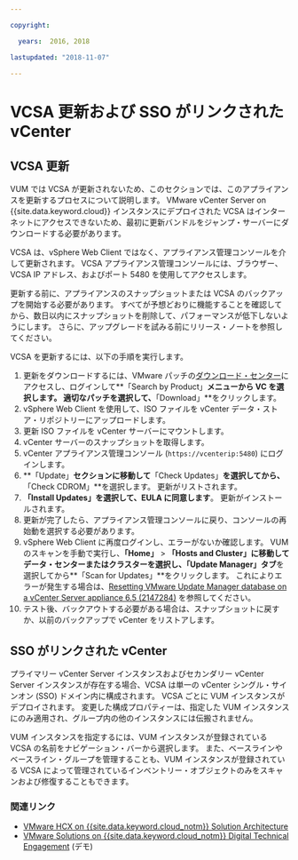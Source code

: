 ```yaml
---

copyright:

  years:  2016, 2018

lastupdated: "2018-11-07"

---
```


# VCSA 更新および SSO がリンクされた vCenter

## VCSA 更新

VUM では VCSA が更新されないため、このセクションでは、このアプライアンスを更新するプロセスについて説明します。 VMware vCenter Server on {{site.data.keyword.cloud}} インスタンスにデプロイされた VCSA はインターネットにアクセスできないため、最初に更新バンドルをジャンプ・サーバーにダウンロードする必要があります。

VCSA は、vSphere Web Client ではなく、アプライアンス管理コンソールを介して更新されます。 VCSA アプライアンス管理コンソールには、ブラウザー、VCSA IP アドレス、およびポート 5480 を使用してアクセスします。

更新する前に、アプライアンスのスナップショットまたは VCSA のバックアップを開始する必要があります。 すべてが予想どおりに機能することを確認してから、数日以内にスナップショットを削除して、パフォーマンスが低下しないようにします。 さらに、アップグレードを試みる前にリリース・ノートを参照してください。

VCSA を更新するには、以下の手順を実行します。
1. 更新をダウンロードするには、VMware パッチの[ダウンロード・センター](https://my.vmware.com/group/vmware/patch#search)にアクセスし、ログインして**「Search by Product」**メニューから VC を選択します。 適切なパッチを選択して、**「Download」**をクリックします。
2. vSphere Web Client を使用して、ISO ファイルを vCenter データ・ストア・リポジトリーにアップロードします。
3. 更新 ISO ファイルを vCenter サーバーにマウントします。
4. vCenter サーバーのスナップショットを取得します。
5. vCenter アプライアンス管理コンソール (`https://vcenterip:5480`) にログインします。
6. **「Update」**セクションに移動して**「Check Updates」**を選択してから、**「Check CDROM」**を選択します。 更新がリストされます。
7. **「Install Updates」**を選択して、EULA に**同意します**。 更新がインストールされます。
8. 更新が完了したら、アプライアンス管理コンソールに戻り、コンソールの再始動を選択する必要があります。
9. vSphere Web Client に再度ログインし、エラーがないか確認します。 VUM のスキャンを手動で実行し、**「Home」** > **「Hosts and Cluster」**に移動してデータ・センターまたはクラスターを選択し、**「Update Manager」タブ**を選択してから**「Scan for Updates」**をクリックします。 これによりエラーが発生する場合は、[Resetting VMware Update Manager database on a vCenter Server appliance 6.5 (2147284)](https://kb.vmware.com/s/article/2147284) を参照してください。
10. テスト後、バックアウトする必要がある場合は、スナップショットに戻すか、以前のバックアップで vCenter をリストアします。

## SSO がリンクされた vCenter

プライマリー vCenter Server インスタンスおよびセカンダリー vCenter Server インスタンスが存在する場合、VCSA は単一の vCenter シングル・サインオン (SSO) ドメイン内に構成されます。 VCSA ごとに VUM インスタンスがデプロイされます。 変更した構成プロパティーは、指定した VUM インスタンスにのみ適用され、グループ内の他のインスタンスには伝搬されません。

VUM インスタンスを指定するには、VUM インスタンスが登録されている VCSA の名前をナビゲーション・バーから選択します。 また、ベースラインやベースライン・グループを管理することも、VUM インスタンスが登録されている VCSA によって管理されているインベントリー・オブジェクトのみをスキャンおよび修復することもできます。

### 関連リンク

* [VMware HCX on {{site.data.keyword.cloud_notm}} Solution Architecture](https://www.ibm.com/cloud/garage/files/HCX_Architecture_Design.pdf)
* [VMware Solutions on {{site.data.keyword.cloud_notm}} Digital Technical Engagement](https://ibm-dte.mybluemix.net/ibm-vmware) (デモ)
